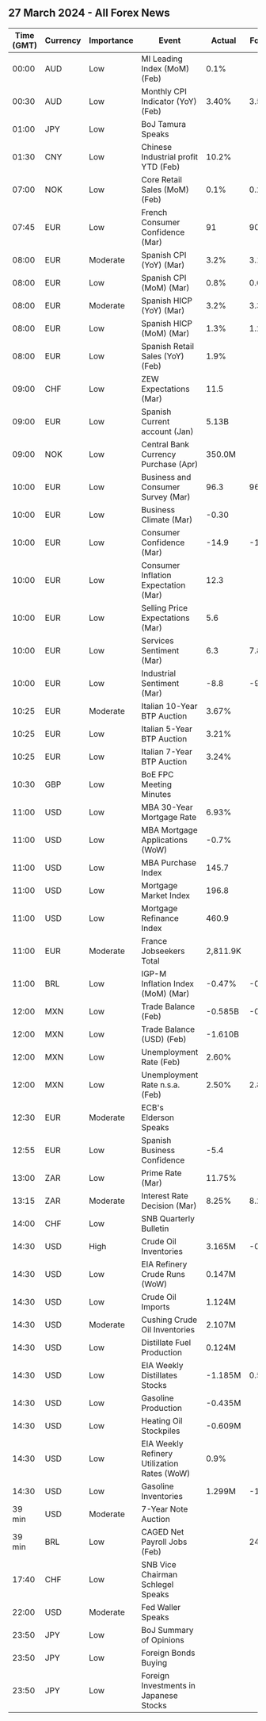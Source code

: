 ## 27 March 2024 - All Forex News

| Time (GMT) | Currency | Importance | Event | Actual | Forecast | Previous |
|------|----------|------------|-------|--------|----------|----------|
| 00:00 | AUD | Low | MI Leading Index (MoM) (Feb) | 0.1% |  | -0.1% |
| 00:30 | AUD | Low | Monthly CPI Indicator (YoY) (Feb) | 3.40% | 3.50% | 3.40% |
| 01:00 | JPY | Low | BoJ Tamura Speaks |  |  |  |
| 01:30 | CNY | Low | Chinese Industrial profit YTD (Feb) | 10.2% |  | -2.3% |
| 07:00 | NOK | Low | Core Retail Sales (MoM) (Feb) | 0.1% | 0.2% | -0.1% |
| 07:45 | EUR | Low | French Consumer Confidence (Mar) | 91 | 90 | 90 |
| 08:00 | EUR | Moderate | Spanish CPI (YoY) (Mar) | 3.2% | 3.1% | 2.8% |
| 08:00 | EUR | Low | Spanish CPI (MoM) (Mar) | 0.8% | 0.6% | 0.4% |
| 08:00 | EUR | Moderate | Spanish HICP (YoY) (Mar) | 3.2% | 3.3% | 2.9% |
| 08:00 | EUR | Low | Spanish HICP (MoM) (Mar) | 1.3% | 1.2% | 0.4% |
| 08:00 | EUR | Low | Spanish Retail Sales (YoY) (Feb) | 1.9% |  | 0.5% |
| 09:00 | CHF | Low | ZEW Expectations (Mar) | 11.5 |  | 10.2 |
| 09:00 | EUR | Low | Spanish Current account (Jan) | 5.13B |  | 1.54B |
| 09:00 | NOK | Low | Central Bank Currency Purchase (Apr) | 350.0M |  | 350.0M |
| 10:00 | EUR | Low | Business and Consumer Survey (Mar) | 96.3 | 96.3 | 95.5 |
| 10:00 | EUR | Low | Business Climate (Mar) | -0.30 |  | -0.41 |
| 10:00 | EUR | Low | Consumer Confidence (Mar) | -14.9 | -14.9 | -15.5 |
| 10:00 | EUR | Low | Consumer Inflation Expectation (Mar) | 12.3 |  | 15.4 |
| 10:00 | EUR | Low | Selling Price Expectations (Mar) | 5.6 |  | 3.9 |
| 10:00 | EUR | Low | Services Sentiment (Mar) | 6.3 | 7.8 | 6.0 |
| 10:00 | EUR | Low | Industrial Sentiment (Mar) | -8.8 | -9.0 | -9.4 |
| 10:25 | EUR | Moderate | Italian 10-Year BTP Auction | 3.67% |  | 3.91% |
| 10:25 | EUR | Low | Italian 5-Year BTP Auction | 3.21% |  | 3.41% |
| 10:25 | EUR | Low | Italian 7-Year BTP Auction | 3.24% |  | 3.31% |
| 10:30 | GBP | Low | BoE FPC Meeting Minutes |  |  |  |
| 11:00 | USD | Low | MBA 30-Year Mortgage Rate | 6.93% |  | 6.97% |
| 11:00 | USD | Low | MBA Mortgage Applications (WoW) | -0.7% |  | -1.6% |
| 11:00 | USD | Low | MBA Purchase Index | 145.7 |  | 146.0 |
| 11:00 | USD | Low | Mortgage Market Index | 196.8 |  | 198.2 |
| 11:00 | USD | Low | Mortgage Refinance Index | 460.9 |  | 468.4 |
| 11:00 | EUR | Moderate | France Jobseekers Total | 2,811.9K |  | 2,827.7K |
| 11:00 | BRL | Low | IGP-M Inflation Index (MoM) (Mar) | -0.47% | -0.22% | -0.52% |
| 12:00 | MXN | Low | Trade Balance (Feb) | -0.585B | -0.200B | -4.315B |
| 12:00 | MXN | Low | Trade Balance (USD) (Feb) | -1.610B |  | -0.291B |
| 12:00 | MXN | Low | Unemployment Rate (Feb) | 2.60% |  | 2.80% |
| 12:00 | MXN | Low | Unemployment Rate n.s.a. (Feb) | 2.50% | 2.80% | 2.90% |
| 12:30 | EUR | Moderate | ECB's Elderson Speaks |  |  |  |
| 12:55 | EUR | Low | Spanish Business Confidence | -5.4 |  | -4.5 |
| 13:00 | ZAR | Low | Prime Rate (Mar) | 11.75% |  | 11.75% |
| 13:15 | ZAR | Moderate | Interest Rate Decision (Mar) | 8.25% | 8.25% | 8.25% |
| 14:00 | CHF | Low | SNB Quarterly Bulletin |  |  |  |
| 14:30 | USD | High | Crude Oil Inventories | 3.165M | -0.700M | -1.952M |
| 14:30 | USD | Low | EIA Refinery Crude Runs (WoW) | 0.147M |  | 0.127M |
| 14:30 | USD | Low | Crude Oil Imports | 1.124M |  | -0.947M |
| 14:30 | USD | Moderate | Cushing Crude Oil Inventories | 2.107M |  | -0.018M |
| 14:30 | USD | Low | Distillate Fuel Production | 0.124M |  | 0.128M |
| 14:30 | USD | Low | EIA Weekly Distillates Stocks | -1.185M | 0.518M | 0.624M |
| 14:30 | USD | Low | Gasoline Production | -0.435M |  | -0.263M |
| 14:30 | USD | Low | Heating Oil Stockpiles | -0.609M |  | 0.486M |
| 14:30 | USD | Low | EIA Weekly Refinery Utilization Rates (WoW) | 0.9% |  | 1.0% |
| 14:30 | USD | Low | Gasoline Inventories | 1.299M | -1.650M | -3.310M |
| 39 min | USD | Moderate | 7-Year Note Auction |  |  | 4.327% |
| 39 min | BRL | Low | CAGED Net Payroll Jobs (Feb) |  | 245.00K | 180.40K |
| 17:40 | CHF | Low | SNB Vice Chairman Schlegel Speaks |  |  |  |
| 22:00 | USD | Moderate | Fed Waller Speaks |  |  |  |
| 23:50 | JPY | Low | BoJ Summary of Opinions |  |  |  |
| 23:50 | JPY | Low | Foreign Bonds Buying |  |  | -803.9B |
| 23:50 | JPY | Low | Foreign Investments in Japanese Stocks |  |  | -1,461.6B |
